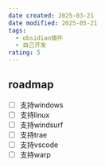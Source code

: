```yaml
---
date created: 2025-03-21
date modified: 2025-05-21
tags:
  - obsidian插件
  - 自己开发
rating: 5
---
```


## roadmap

- [ ] 支持windows
- [ ] 支持linux
- [ ] 支持windsurf
- [ ] 支持trae
- [ ] 支持vscode
- [ ] 支持warp
